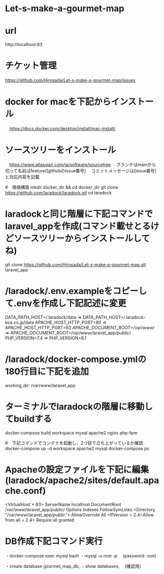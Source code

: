 # Let-s-make-a-gourmet-map
# url
 http://localhost:83
# チケット管理
 https://github.com/Hirosada/Let-s-make-a-gourmet-map/issues
　
# docker for macを下記からインストール
　https://docs.docker.com/desktop/install/mac-install/

# ソースツリーをインストール
　https://www.atlassian.com/ja/software/sourcetree
　ブランチはmainから切って名前はfeature/[githubのissue番号]
　コミットメッセージは[issue番号]と対応内容を記載

#　環境構築
mkdir docker_dir && cd docker_dir
git clone https://github.com/laradock/laradock.git
cd laradock

# laradockと同じ階層に下記コマンドでlaravel_appを作成(コマンド載せとるけどソースツリーからインストールしてね)
git clone https://github.com/Hirosada/Let-s-make-a-gourmet-map.git laravel_app

# /laradock/.env.exampleをコピーして.envを作成し下記記述に変更
DATA_PATH_HOST=/.laradock/data => DATA_PATH_HOST=/.laradock-koa.co.jp/data
APACHE_HOST_HTTP_PORT=80 => APACHE_HOST_HTTP_PORT=83
APACHE_DOCUMENT_ROOT=/var/www/ => APACHE_DOCUMENT_ROOT=/var/www/laravel_app/public/
PHP_VERSION=7.4 => PHP_VERSION=8.1

# /laradock/docker-compose.ymlの180行目に下記を追加
working_dir: /var/www/laravel_app

# ターミナルでlaradockの階層に移動してbuildする
docker-compose build workspace mysql apache2 nginx php-fpm

#　下記コマンドでコンテナを起動し、2つ目で立ち上がっているか確認
docker-compose up -d workspace apache2 mysql
docker-compose ps

# Apacheの設定ファイルを下記に編集(laradock/apache2/sites/default.apache.conf)
<VirtualHost *:83>
    ServerName localhost
    DocumentRoot /var/www/laravel_app/public/
    Options Indexes FollowSymLinks
<Directory "/var/www/laravel_app/public">
    AllowOverride All
<IfVersion < 2.4>Allow from all = 2.4>
    Require all granted

# DB作成下記コマンド実行
・docker-compose exec mysql bash
・mysql -u root -p
　(password: root)

・create database gourmet_map_db;
・show databases;
　(確認用)